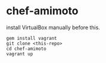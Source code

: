 chef-amimoto
============

install VirtualBox manually before this.


    gem install vagrant
    git clone <this-repo>
    cd chef-amimoto
    vagrant up

